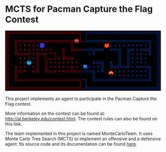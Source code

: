 # MCTS for Pacman Capture the Flag Contest

![screenshot](screen.png)

This project implements an agent to participate in the Pacman Capture the Flag contest.

More information on the contest can be found at: http://ai.berkeley.edu/contest.html. The contest rules can also be found on this link.

The team implemented in this project is named MonteCarloTeam. It uses Monte Carlo Tree Search (MCTS) to implement an offensive and a defensive agent. Its source code and its documentation can be found [here](https://github.com/thiagov/pacman-ai/tree/master/teams/MonteCarloTeam).
